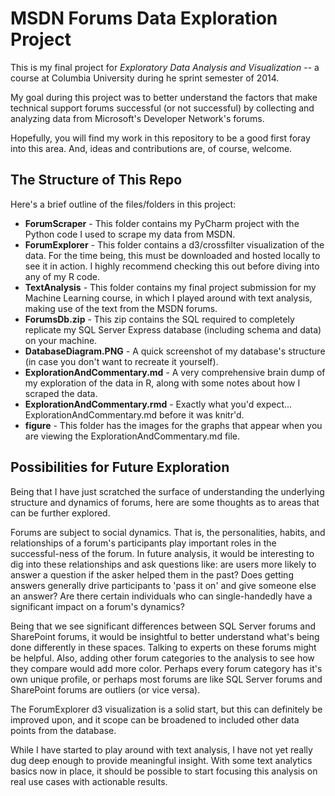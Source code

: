 # MSDN Forums Data Exploration Project #

This is my final project for *Exploratory Data Analysis and Visualization* -- a course at Columbia University during he sprint semester of 2014.

My goal during this project was to better understand the factors that make technical support forums successful (or not successful) by collecting and analyzing data from Microsoft's Developer Network's forums.

Hopefully, you will find my work in this repository to be a good first foray into this area. And, ideas and contributions are, of course, welcome.

## The Structure of This Repo ##

Here's a brief outline of the files/folders in this project:

* **ForumScraper** - This folder contains my PyCharm project with the Python code I used to scrape my data from MSDN.
* **ForumExplorer** - This folder contains a d3/crossfilter visualization of the data. For the time being, this must be downloaded and hosted locally to see it in action. I highly recommend checking this out before diving into any of my R code.
* **TextAnalysis** - This folder contains my final project submission for my Machine Learning course, in which I played around with text analysis, making use of the text from the MSDN forums.
* **ForumsDb.zip** - This zip contains the SQL required to completely replicate my SQL Server Express database (including schema and data) on your machine.
* **DatabaseDiagram.PNG** - A quick screenshot of my database's structure (in case you don't want to recreate it yourself).
* **ExplorationAndCommentary.md** - A very comprehensive brain dump of my exploration of the data in R, along with some notes about how I scraped the data.
* **ExplorationAndCommentary.rmd** - Exactly what you'd expect... ExplorationAndCommentary.md before it was knitr'd.
* **figure**  - This folder has the images for the graphs that appear when you are viewing the ExplorationAndCommentary.md file.

## Possibilities for Future Exploration ##
Being that I have just scratched the surface of understanding the underlying structure and dynamics of forums, here are some thoughts as to areas that can be further explored.

Forums are subject to social dynamics. That is, the personalities, habits, and relationships of a forum's participants play important roles in the successful-ness of the forum. In future analysis, it would be interesting to dig into these relationships and ask questions like: are users more likely to answer a question if the asker helped them in the past? Does getting answers generally drive participants to 'pass it on' and give someone else an answer? Are there certain individuals who can single-handedly have a significant impact on a forum's dynamics?

Being that we see significant differences between SQL Server forums and SharePoint forums, it would be insightful to better understand what's being done differently in these spaces. Talking to experts on these forums might be helpful. Also, adding other forum categories to the analysis to see how they compare would add more color. Perhaps every forum category has it's own unique profile, or perhaps most forums are like SQL Server forums and SharePoint forums are outliers (or vice versa).

The ForumExplorer d3 visualization is a solid start, but this can definitely be improved upon, and it scope can be broadened to included other data points from the database.

While I have started to play around with text analysis, I have not yet really dug deep enough to provide meaningful insight. With some text analytics basics now in place, it should be possible to start focusing this analysis on real use cases with actionable results.